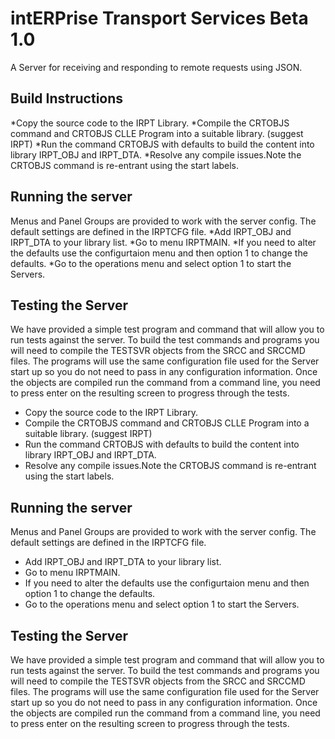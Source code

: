 # intERPrise Transport Services Beta 1.0
A Server for receiving and responding to remote requests using JSON.

## Build Instructions
*Copy the source code to the IRPT Library.
*Compile the CRTOBJS command and CRTOBJS CLLE Program into a suitable library. (suggest IRPT)
*Run the command CRTOBJS with defaults to build the content into library IRPT_OBJ and IRPT_DTA.
*Resolve any compile issues.Note the CRTOBJS command is re-entrant using the start labels.
## Running the server
Menus and Panel Groups are provided to work with the server config. The default settings are defined in the IRPTCFG file.
*Add IRPT_OBJ and IRPT_DTA to your library list.
*Go to menu IRPTMAIN.
*If you need to alter the defaults use the configurtaion menu and then option 1 to change the defaults.
*Go to the operations menu and select option 1 to start the Servers.
## Testing the Server
We have provided a simple test program and command that will allow you to run tests against the server. To build the test commands and programs you will need to compile
the TESTSVR objects from the SRCC and SRCCMD files. The programs will use the same configuration file used for the Server start up so you do not need to pass in any configuration
information. Once the objects are compiled run the command from a command line, you need to press enter on the resulting screen to progress through the tests.

* Copy the source code to the IRPT Library.
* Compile the CRTOBJS command and CRTOBJS CLLE Program into a suitable library. (suggest IRPT)
* Run the command CRTOBJS with defaults to build the content into library IRPT_OBJ and IRPT_DTA.
* Resolve any compile issues.Note the CRTOBJS command is re-entrant using the start labels.
## Running the server
Menus and Panel Groups are provided to work with the server config. The default settings are defined in the IRPTCFG file.
* Add IRPT_OBJ and IRPT_DTA to your library list.
* Go to menu IRPTMAIN.
* If you need to alter the defaults use the configurtaion menu and then option 1 to change the defaults.
* Go to the operations menu and select option 1 to start the Servers.
## Testing the Server
We have provided a simple test program and command that will allow you to run tests against the server. To build the test commands and programs you will need to compile
the TESTSVR objects from the SRCC and SRCCMD files. The programs will use the same configuration file used for the Server start up so you do not need to pass in any configuration
information. Once the objects are compiled run the command from a command line, you need to press enter on the resulting screen to progress through the tests.

